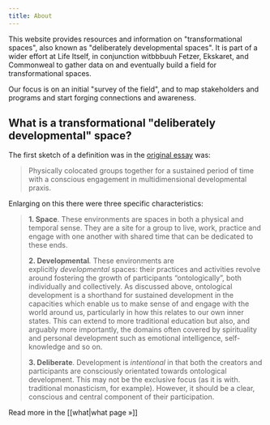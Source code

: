 ```yaml
---
title: About
---
```


This website provides resources and information on "transformational spaces", also known as "deliberately developmental spaces". It is part of a wider effort at Life Itself, in conjunction witbbbuuh Fetzer, Ekskaret, and Commonweal to gather data on and eventually build a field for transformational spaces.

Our focus is on an initial "survey of the field", and to map stakeholders and programs and start forging connections and awareness.

## What is a transformational "deliberately developmental" space?

The first sketch of a definition was in the [original essay](lifeitself.org/blog/2021/10/05/deliberately-developmental-spaces-a-key-to-addressing-the-metacrisis) was:

> Physically colocated groups together for a sustained period of time with a conscious engagement in multidimensional developmental praxis.

Enlarging on this there were three specific characteristics:

> **1. Space**. These environments are spaces in both a physical and temporal sense. They are a site for a group to live, work, practice and engage with one another with shared time that can be dedicated to these ends.  
> 
> **2. Developmental**_._ These environments are explicitly _developmental_ spaces: their practices and activities revolve around fostering the growth of participants “ontologically”, both individually and collectively. As discussed above, ontological development is a shorthand for sustained development in the capacities which enable us to make sense of and engage with the world around us, particularly in how this relates to our own inner states. This can extend to more traditional education but also, and arguably more importantly, the domains often covered by spirituality and personal development such as emotional intelligence, self-knowledge and so on.
> 
> **3. Deliberate**. Development is _intentional_ in that both the creators and participants are consciously orientated towards ontological development. This may not be the exclusive focus (as it is with. traditional monasticism, for example). However, it should be a clear, conscious and central component of their participation.

Read more in the [[what|what page &raquo;]]


